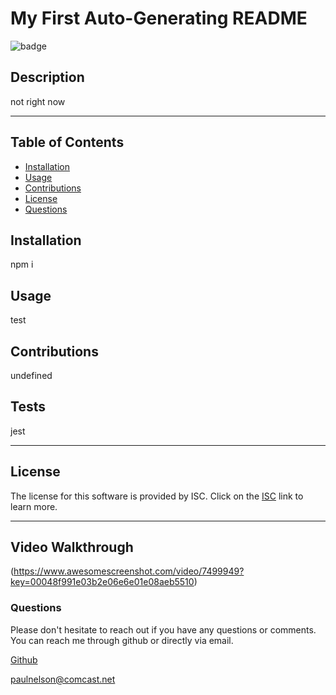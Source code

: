 # My First Auto-Generating README

  ![badge](https://img.shields.io/badge/License-ISC-blue.svg)

## Description
not right now

***

## Table of Contents
* [Installation](#installation) 
* [Usage](#usage)  
* [Contributions](#contributions)  
* [License](#license)  
* [Questions](#questions)  


## Installation
npm i


## Usage
test


## Contributions
undefined


## Tests
jest

***

## License
The license for this software is provided by ISC.
Click on the [ISC](https://opensource.org/licenses/ISC) link to learn more.

***

## Video Walkthrough
(https://www.awesomescreenshot.com/video/7499949?key=00048f991e03b2e06e6e01e08aeb5510)

### Questions
Please don't hesitate to reach out if you have any questions or comments. You can reach me through github or directly via email. 
 
[Github](https://github.com/comcel1) 

paulnelson@comcast.net

